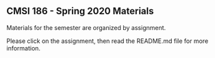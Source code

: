 ## CMSI 186 - Spring 2020 Materials

Materials for the semester are organized by assignment.

Please click on the assignment, then read the README.md file for more information.